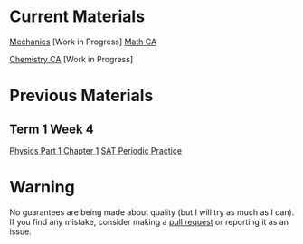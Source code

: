 # Current Materials
[Mechanics](./Mechanics_1.1_1.5) [Work in Progress]
[Math CA](./Math_Ch3/README.md)

[Chemistry CA](./Chemistry_Ch_1_Main-Topics) [Work in Progress]
# Previous Materials 
## Term 1 Week 4

[Physics Part 1 Chapter 1](./Physics_P1_T1_G11/README.md)
[SAT Periodic Practice](https://oneprep.xyz/)


# Warning
No guarantees are being made about quality (but I will try as much as I can). If you find any mistake, consider making a  [pull request](https://docs.github.com/en/pull-requests/collaborating-with-pull-requests/proposing-changes-to-your-work-with-pull-requests/creating-a-pull-request) or reporting it as an issue.

